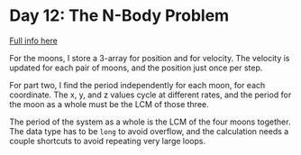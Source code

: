 # Day 12: The N-Body Problem

[Full info here](https://adventofcode.com/2019/day/12)

For the moons, I store a 3-array for position and for velocity. The velocity
is updated for each pair of moons, and the position just once per step.

For part two, I find the period independently for each moon, for each coordinate.
The x, y, and z values cycle at different rates, and the period for the moon
as a whole must be the LCM of those three.

The period of the system as a whole is the LCM of the four moons together. The
data type has to be `long` to avoid overflow, and the calculation needs a couple
shortcuts to avoid repeating very large loops.
